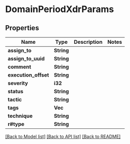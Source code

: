 # DomainPeriodXdrParams

## Properties

Name | Type | Description | Notes
------------ | ------------- | ------------- | -------------
**assign_to** | **String** |  |
**assign_to_uuid** | **String** |  |
**comment** | **String** |  |
**execution_offset** | **String** |  |
**severity** | **i32** |  |
**status** | **String** |  |
**tactic** | **String** |  |
**tags** | **Vec<String>** |  |
**technique** | **String** |  |
**r#type** | **String** |  |

[[Back to Model list]](../README.md#documentation-for-models) [[Back to API list]](../README.md#documentation-for-api-endpoints) [[Back to README]](../README.md)
